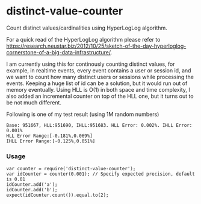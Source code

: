# distinct-value-counter
Count distinct values/cardinalities using HyperLogLog algorithm.

For a quick read of the HyperLogLog algorithm please refer to https://research.neustar.biz/2012/10/25/sketch-of-the-day-hyperloglog-cornerstone-of-a-big-data-infrastructure/.

I am currently using this for continously counting distinct values, for example, in realtime events, every event contains a user or session id, and we want to count how many distinct users or sessions while processing the events. Keeping a huge list of id can be a solution, but it would run out of memory eventually. Using HLL is O(1) in both space and time complexity, I also added an incremental counter on top of the HLL one, but it turns out to be not much different.

Following is one of my test result (using 1M random numbers)
```
Base: 951667, HLL:951690, IHLL:951683. HLL Error: 0.002%. IHLL Error: 0.001%
HLL Error Range:[-0.181%,0.069%]
IHLL Error Range:[-0.125%,0.051%]
```

### Usage ###
```
var counter = require('distinct-value-counter');
var idCounter = counter(0.001); // Specify expected precision, default is 0.01
idCounter.add('a');
idCounter.add('b');
expect(idCounter.count()).equal.to(2);
```

